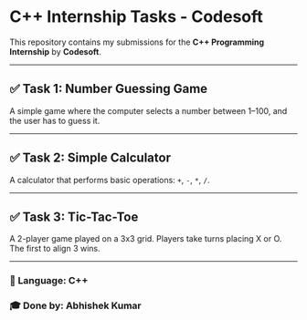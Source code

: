 # C++ Internship Tasks - Codesoft

This repository contains my submissions for the **C++ Programming Internship** by **Codesoft**.

---

## ✅ Task 1: Number Guessing Game
A simple game where the computer selects a number between 1–100, and the user has to guess it.

---

## ✅ Task 2: Simple Calculator
A calculator that performs basic operations: `+`, `-`, `*`, `/`.

---

## ✅ Task 3: Tic-Tac-Toe
A 2-player game played on a 3x3 grid. Players take turns placing X or O. The first to align 3 wins.

---

### 🧠 Language: C++
### 🎓 Done by: Abhishek Kumar
